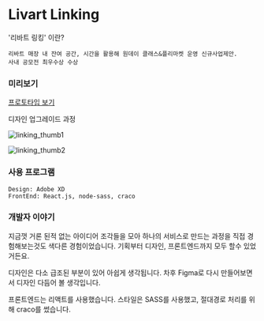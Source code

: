 # Livart Linking
'리바트 링킹' 이란?
```
리바트 매장 내 잔여 공간, 시간을 활용해 원데이 클래스&플리마켓 운영 신규사업제안.
사내 공모전 최우수상 수상
```

### 미리보기
[프로토타입 보기](https://xd.adobe.com/view/396a5d24-354e-468e-45e6-cb3d07819689-4f5b/screen/6d629aa4-a2c2-4650-868a-3c91d0f62c51)


디자인 업그레이드 과정

![linking_thumb1](https://user-images.githubusercontent.com/16126002/111254431-6bdfb880-8658-11eb-9de3-f46c5437fa4b.jpg)

![linking_thumb2](https://user-images.githubusercontent.com/16126002/111254434-6d10e580-8658-11eb-9a64-41387bbf011e.jpg)



### 사용 프로그램
```
Design: Adobe XD
FrontEnd: React.js, node-sass, craco
```

### 개발자 이야기
지금껏 거론 된적 없는 아이디어 조각들을 모아 하나의 서비스로 만드는 과정을 
직접 경험해보는것도 색다른 경험이었습니다. 
기획부터 디자인, 프론트엔드까지 모두 할수 있었거든요.

디자인은 다소 급조된 부분이 있어 아쉽게 생각됩니다. 
차후 Figma로 다시 만들어보면서 디자인 다듬어 볼 생각입니다.

프론트엔드는 리액트를 사용했습니다.
스타일은 SASS를 사용했고, 절대경로 처리를 위해 craco를 썼습니다.
